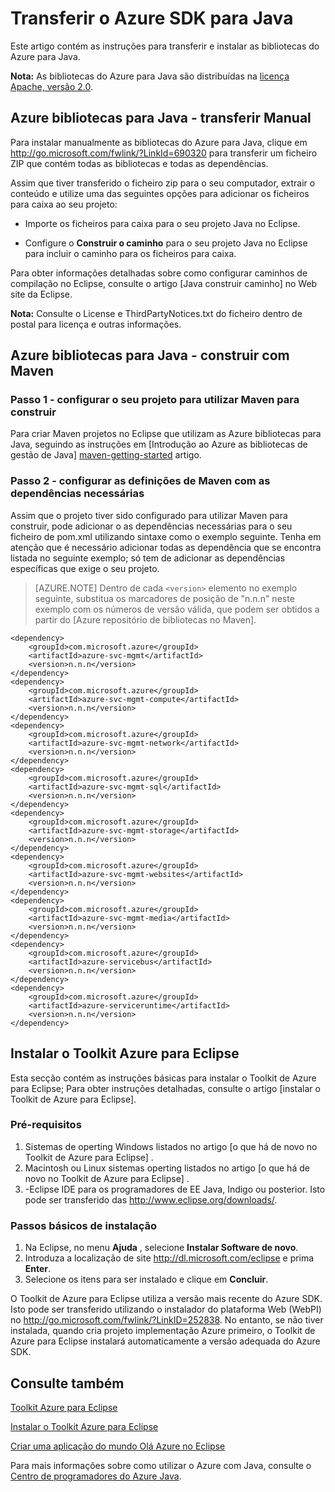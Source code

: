 <properties 
    pageTitle="Transferir o Azure SDK para Java" 
    description="Saiba como transferir o SDK do Azure para Java, com o código de exemplo fornecido para projetos Maven e passos básicos de instalação para o Tookit Azure para Eclipse." 
    services="" 
    documentationCenter="java" 
    authors="rmcmurray" 
    manager="wpickett" 
    editor=""/>

<tags 
    ms.service="multiple" 
    ms.workload="na" 
    ms.tgt_pltfrm="multiple" 
    ms.devlang="Java" 
    ms.topic="article" 
    ms.date="08/11/2016" 
    ms.author="robmcm"/>

# <a name="download-the-azure-sdk-for-java"></a>Transferir o Azure SDK para Java

Este artigo contém as instruções para transferir e instalar as bibliotecas do Azure para Java.

**Nota:** As bibliotecas do Azure para Java são distribuídas na [licença Apache, versão 2.0][license].

## <a name="azure-libraries-for-java---manual-download"></a>Azure bibliotecas para Java - transferir Manual

Para instalar manualmente as bibliotecas do Azure para Java, clique em <http://go.microsoft.com/fwlink/?LinkId=690320> para transferir um ficheiro ZIP que contém todas as bibliotecas e todas as dependências.

Assim que tiver transferido o ficheiro zip para o seu computador, extrair o conteúdo e utilize uma das seguintes opções para adicionar os ficheiros para caixa ao seu projeto:

* Importe os ficheiros para caixa para o seu projeto Java no Eclipse.

* Configure o **Construir o caminho** para o seu projeto Java no Eclipse para incluir o caminho para os ficheiros para caixa.

Para obter informações detalhadas sobre como configurar caminhos de compilação no Eclipse, consulte o artigo [Java construir caminho] no Web site da Eclipse.

**Nota:** Consulte o License e ThirdPartyNotices.txt do ficheiro dentro de postal para licença e outras informações.

## <a name="azure-libraries-for-java---building-with-maven"></a>Azure bibliotecas para Java - construir com Maven

### <a name="step-1---set-up-your-project-to-use-maven-for-build"></a>Passo 1 - configurar o seu projeto para utilizar Maven para construir

Para criar Maven projetos no Eclipse que utilizam as Azure bibliotecas para Java, seguindo as instruções em [Introdução ao Azure as bibliotecas de gestão de Java] [ maven-getting-started] artigo. 

### <a name="step-2---configure-your-maven-settings-with-the-requisite-dependencies"></a>Passo 2 - configurar as definições de Maven com as dependências necessárias

Assim que o projeto tiver sido configurado para utilizar Maven para construir, pode adicionar o as dependências necessárias para o seu ficheiro de pom.xml utilizando sintaxe como o exemplo seguinte. Tenha em atenção que é necessário adicionar todas as dependência que se encontra listada no seguinte exemplo; só tem de adicionar as dependências específicas que exige o seu projeto.

> [AZURE.NOTE] Dentro de cada `<version>` elemento no exemplo seguinte, substitua os marcadores de posição de "n.n.n" neste exemplo com os números de versão válida, que podem ser obtidos a partir do [Azure repositório de bibliotecas no Maven].

    <dependency>
        <groupId>com.microsoft.azure</groupId>
        <artifactId>azure-svc-mgmt</artifactId>
        <version>n.n.n</version>
    </dependency>
    <dependency>
        <groupId>com.microsoft.azure</groupId>
        <artifactId>azure-svc-mgmt-compute</artifactId>
        <version>n.n.n</version>
    </dependency>
    <dependency>
        <groupId>com.microsoft.azure</groupId>
        <artifactId>azure-svc-mgmt-network</artifactId>
        <version>n.n.n</version>
    </dependency>
    <dependency>
        <groupId>com.microsoft.azure</groupId>
        <artifactId>azure-svc-mgmt-sql</artifactId>
        <version>n.n.n</version>
    </dependency>
    <dependency>
        <groupId>com.microsoft.azure</groupId>
        <artifactId>azure-svc-mgmt-storage</artifactId>
        <version>n.n.n</version>
    </dependency>
    <dependency>
        <groupId>com.microsoft.azure</groupId>
        <artifactId>azure-svc-mgmt-websites</artifactId>
        <version>n.n.n</version>
    </dependency>
    <dependency>
        <groupId>com.microsoft.azure</groupId>
        <artifactId>azure-svc-mgmt-media</artifactId>
        <version>n.n.n</version>
    </dependency>
    <dependency>
        <groupId>com.microsoft.azure</groupId>
        <artifactId>azure-servicebus</artifactId>
        <version>n.n.n</version>
    </dependency>
    <dependency>
        <groupId>com.microsoft.azure</groupId>
        <artifactId>azure-serviceruntime</artifactId>
        <version>n.n.n</version>
    </dependency>

## <a name="installing-the-azure-toolkit-for-eclipse"></a>Instalar o Toolkit Azure para Eclipse

Esta secção contém as instruções básicas para instalar o Toolkit de Azure para Eclipse; Para obter instruções detalhadas, consulte o artigo [instalar o Toolkit de Azure para Eclipse].

### <a name="prerequisites"></a>Pré-requisitos

1. Sistemas de operting Windows listados no artigo [o que há de novo no Toolkit de Azure para Eclipse] .
1. Macintosh ou Linux sistemas operting listados no artigo [o que há de novo no Toolkit de Azure para Eclipse] .
1. -Eclipse IDE para os programadores de EE Java, Indigo ou posterior. Isto pode ser transferido das <http://www.eclipse.org/downloads/>.

### <a name="basic-installation-steps"></a>Passos básicos de instalação

1. Na Eclipse, no menu **Ajuda** , selecione **Instalar Software de novo**.
1. Introduza a localização de site <http://dl.microsoft.com/eclipse> e prima **Enter**.
1. Selecione os itens para ser instalado e clique em **Concluir**.

O Toolkit de Azure para Eclipse utiliza a versão mais recente do Azure SDK. Isto pode ser transferido utilizando o instalador do plataforma Web (WebPI) no <http://go.microsoft.com/fwlink/?LinkID=252838>. No entanto, se não tiver instalada, quando cria projeto implementação Azure primeiro, o Toolkit de Azure para Eclipse instalará automaticamente a versão adequada do Azure SDK.

## <a name="see-also"></a>Consulte também

[Toolkit Azure para Eclipse]

[Instalar o Toolkit Azure para Eclipse] 

[Criar uma aplicação do mundo Olá Azure no Eclipse]

Para mais informações sobre como utilizar o Azure com Java, consulte o [Centro de programadores do Azure Java].

<!-- URL List -->

[Centro de programadores do Azure Java]: http://go.microsoft.com/fwlink/?LinkID=699547
[Repositório de bibliotecas Azure no Maven]: http://go.microsoft.com/fwlink/?LinkID=286274
[Toolkit Azure para Eclipse]: http://go.microsoft.com/fwlink/?LinkID=699529
[Criar uma aplicação do mundo Olá Azure no Eclipse]: http://go.microsoft.com/fwlink/?LinkID=699533
[Instalar o Toolkit Azure para Eclipse]: http://go.microsoft.com/fwlink/?LinkId=699546
[Caminho de compilação Java]: http://help.eclipse.org/luna/index.jsp?topic=%2Forg.eclipse.jdt.doc.user%2Freference%2Fref-properties-build-path.htm
[license]: http://www.apache.org/licenses/LICENSE-2.0.html
[maven-getting-started]: http://go.microsoft.com/fwlink/?LinkID=622998
[zip-download]: http://go.microsoft.com/fwlink/?LinkId=690320
[Quais são as novidades no Azure Toolkit para Eclipse]: http://go.microsoft.com/fwlink/?LinkId=690333
